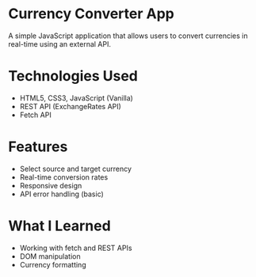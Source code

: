 # Currency Converter App

A simple JavaScript application that allows users to convert currencies in real-time using an external API.

#  Technologies Used
- HTML5, CSS3, JavaScript (Vanilla)
- REST API (ExchangeRates API)
- Fetch API

# Features
- Select source and target currency
- Real-time conversion rates
- Responsive design
- API error handling (basic)

# What I Learned
- Working with fetch and REST APIs
- DOM manipulation
- Currency formatting
